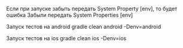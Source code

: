 Если при запуске забыть передать System Property [env], то будет ошибка
Забыли передать System Properties [env]

Запуск тестов на android
gradle clean android -Denv=android

Запуск тестов на ios
gradle clean ios -Denv=ios